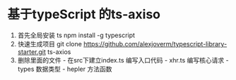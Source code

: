 # 基于typeScript 的ts-axiso
  1. 首先全局安装 ts npm install -g typescript
  2. 快速生成项目 git clone https://github.com/alexjoverm/typescript-library-starter.git ts-axios
  3. 删除里面的文件
    - 在src下建立index.ts 编写入口代码
    - xhr.ts 编写核心请求
    - types 数据类型
    - hepler 方法函数